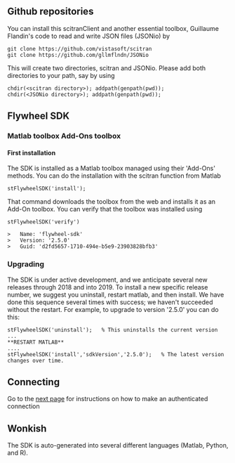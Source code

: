## Github repositories
You can install this scitranClient and another essential toolbox, Guillaume Flandin's code to read and write JSON files (JSONio) by 

    git clone https://github.com/vistasoft/scitran
    git clone https://github.com/gllmflndn/JSONio
    
This will create two directories, scitran and JSONio.  Please add both directories to your path, say by using

    chdir(<scitran directory>); addpath(genpath(pwd));
    chdir(<JSONio directory>); addpath(genpath(pwd));

## Flywheel SDK

### Matlab toolbox Add-Ons toolbox

#### First installation

The SDK is installed as a Matlab toolbox managed using their 'Add-Ons' methods. You can do the installation with the scitran function from Matlab

    stFlywheelSDK('install');

That command downloads the toolbox from the web and installs it as an Add-On toolbox. You can verify that the toolbox was installed using

    stFlywheelSDK('verify')
    
    >   Name: 'flywheel-sdk'
    >   Version: '2.5.0'
    >   Guid: 'd2fd5657-1710-494e-b5e9-23903828bfb3'


### Upgrading

The SDK is under active development, and we anticipate several new releases through 2018 and into 2019.  To install a new specific release number, we suggest you uninstall, restart matlab, and then install.  We have done this sequence several times with success; we haven't succeeded without the restart.  For example, to upgrade to version '2.5.0' you can do this:

    stFlywheelSDK('uninstall');   % This uninstalls the current version
    ...
    **RESTART MATLAB**
    ....
    stFlywheelSDK('install','sdkVersion','2.5.0');   % The latest version changes over time. 

## Connecting
Go to the [next page](Connecting-and-Authenticating) for instructions on how to make an authenticated connection

## Wonkish

The SDK is auto-generated into several different languages (Matlab, Python, and R).


